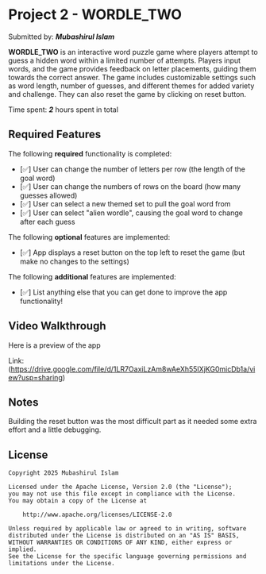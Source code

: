 # Project 2 - WORDLE_TWO

Submitted by: **_Mubashirul Islam_**

**WORDLE_TWO** is an interactive word puzzle game where players attempt to guess a hidden word within a limited number of attempts. Players input words, and the game provides feedback on letter placements, guiding them towards the correct answer. The game includes customizable settings such as word length, number of guesses, and different themes for added variety and challenge. They can also reset the game by clicking on reset button. 

Time spent: **_2_** hours spent in total

## Required Features

The following **required** functionality is completed:

- [✅] User can change the number of letters per row (the length of the goal word)
- [✅] User can change the numbers of rows on the board (how many guesses allowed)
- [✅] User can select a new themed set to pull the goal word from
- [✅] User can select "alien wordle", causing the goal word to change after each guess


The following **optional** features are implemented:

- [✅] App displays a reset button on the top left to reset the game (but make no changes to the settings)

The following **additional** features are implemented:

- [✅] List anything else that you can get done to improve the app functionality!

## Video Walkthrough

Here is a preview of the app  

Link: (https://drive.google.com/file/d/1LR7OaxiLzAm8wAeXh55IXjKG0micDb1a/view?usp=sharing) 

## Notes

Building the reset button was the most difficult part as it needed some extra effort and a little debugging.

## License

    Copyright 2025 Mubashirul Islam

    Licensed under the Apache License, Version 2.0 (the "License");
    you may not use this file except in compliance with the License.
    You may obtain a copy of the License at

        http://www.apache.org/licenses/LICENSE-2.0

    Unless required by applicable law or agreed to in writing, software
    distributed under the License is distributed on an "AS IS" BASIS,
    WITHOUT WARRANTIES OR CONDITIONS OF ANY KIND, either express or implied.
    See the License for the specific language governing permissions and
    limitations under the License.

